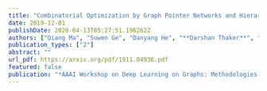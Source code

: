 ```yaml
---
title: "Combinatorial Optimization by Graph Pointer Networks and Hierarchical Reinforcement Learning"
date: 2019-12-01
publishDate: 2020-04-13T05:27:51.196262Z
authors: ["Qiang Ma", "Suwen Ge", "Danyang He", "**Darshan Thaker**", "Iddo Drori"]
publication_types: ["2"]
abstract: ""
url_pdf: https://arxiv.org/pdf/1911.04936.pdf
featured: false
publication: "*AAAI Workshop on Deep Learning on Graphs: Methodologies and Applications*"
---
```


